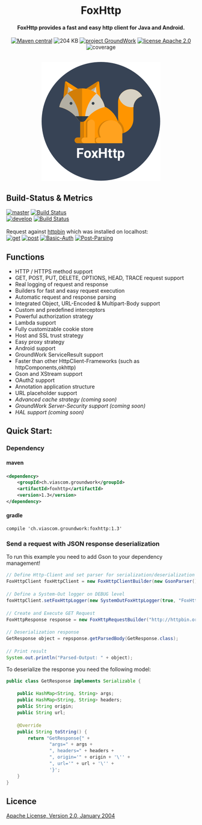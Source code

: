 <h1 align="center">
  FoxHttp
</h1>

<h4 align="center">FoxHttp provides a fast and easy http client for Java and Android.</h4>

<p align="center">
  <a href="https://mvnrepository.com/artifact/ch.viascom.groundwork/foxhttp"><img src="https://img.shields.io/maven-central/v/ch.viascom.groundwork/foxhttp.svg"
         alt="Maven central"></a>
  <img src="https://img.shields.io/badge/size-204_KB-brightgreen.svg"
         alt="204 KB">
  <a href=""><img src="https://img.shields.io/badge/project-GroundWork-blue.svg"
              alt="project GroundWork"></a>
  <a href="http://www.apache.org/licenses/"><img src="https://img.shields.io/badge/license-Apache_2.0-blue.svg"
         alt="license Apache 2.0"></a>
  <img src="https://img.shields.io/badge/test--coverage-80%25-brightgreen.svg"
         alt="coverage">
</p>
<br>

<div align="center">
<img src="./FoxHttp.png"
         alt="FoxHttp Logo">
</div>


## Build-Status & Metrics

[![master](https://img.shields.io/badge/master-v1.3--RC1-brightgreen.svg)](https://github.com/Viascom/FoxHttp/tree/master) [![Build Status](https://travis-ci.org/Viascom/FoxHttp.svg?branch=master)](https://travis-ci.org/Viascom/FoxHttp)<br/>
[![develop](https://img.shields.io/badge/develop-v1.3--RC2-brightgreen.svg)](https://github.com/Viascom/FoxHttp/tree/develop) [![Build Status](https://travis-ci.org/Viascom/FoxHttp.svg?branch=develop)](https://travis-ci.org/Viascom/FoxHttp)
<br/><br/>
Request against [httpbin](https://httpbin.org/) which was installed on localhost:<br/>
[![get](https://img.shields.io/badge/GET--Request-35.4_ms-brightgreen.svg)](https://github.com/Viascom/groundwork/wiki/GroundWork-FoxHttp-Examples#get-request)
[![post](https://img.shields.io/badge/POST--Request-47.3_ms-brightgreen.svg)](https://github.com/Viascom/groundwork/wiki/GroundWork-FoxHttp-Examples#post-request-with-string-body)
[![Basic-Auth](https://img.shields.io/badge/BasicAuth--Request-43.4_ms-brightgreen.svg)](https://github.com/Viascom/groundwork/wiki/GroundWork-FoxHttp-Examples#get-request-with-basicauth)
[![Post-Parsing](https://img.shields.io/badge/POST--Parsing--Request-53.3_ms-green.svg)](https://github.com/Viascom/groundwork/wiki/GroundWork-FoxHttp-Examples#post-request-with-object-body-and-object-response)

## Functions
* HTTP / HTTPS method support
* GET, POST, PUT, DELETE, OPTIONS, HEAD, TRACE request support
* Real logging of request and response
* Builders for fast and easy request execution
* Automatic request and response parsing
* Integrated Object, URL-Encoded & Multipart-Body support
* Custom and predefined interceptors
* Powerful authorization strategy
* Lambda support
* Fully customizable cookie store
* Host and SSL trust strategy
* Easy proxy strategy
* Android support
* GroundWork ServiceResult support
* Faster than other HttpClient-Frameworks (such as httpComponents,okhttp)
* Gson and XStream support
* OAuth2 support
* Annotation application structure
* URL placeholder support
* _Advanced cache strategy (coming soon)_
* _GroundWork Server-Security support (coming soon)_
* _HAL support (coming soon)_

## Quick Start:

### Dependency

#### maven
```xml
<dependency>
    <groupId>ch.viascom.groundwork</groupId>
    <artifactId>foxhttp</artifactId>
    <version>1.3</version>
</dependency>
```

#### gradle
```
compile 'ch.viascom.groundwork:foxhttp:1.3'
```

### Send a request with JSON response deserialization
To run this example you need to add Gson to your dependency management!
```java
// Define Http-Client and set parser for serialization/deserialization
FoxHttpClient foxHttpClient = new FoxHttpClientBuilder(new GsonParser()).build();

// Define a System-Out logger on DEBUG level
foxHttpClient.setFoxHttpLogger(new SystemOutFoxHttpLogger(true, "FoxHttp-Logger", FoxHttpLoggerLevel.DEBUG));

// Create and Execute GET Request
FoxHttpResponse response = new FoxHttpRequestBuilder("http://httpbin.org/get?search=Viascom", RequestType.GET, foxHttpClient).buildAndExecute();

// Deserialization response
GetResponse object = repsponse.getParsedBody(GetResponse.class);

// Print result
System.out.println("Parsed-Output: " + object);
```

To deserialize the response you need the following model:
```java
public class GetResponse implements Serializable {

    public HashMap<String, String> args;
    public HashMap<String, String> headers;
    public String origin;
    public String url;

    @Override
    public String toString() {
        return "GetResponse{" +
                "args=" + args +
                ", headers=" + headers +
                ", origin='" + origin + '\'' +
                ", url='" + url + '\'' +
                '}';
    }
}
```

## Licence

[Apache License, Version 2.0, January 2004](http://www.apache.org/licenses/)
